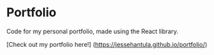 # Portfolio

Code for my personal portfolio, made using the React library.

[Check out my portfolio here!] (https://jessehantula.github.io/portfolio/)

